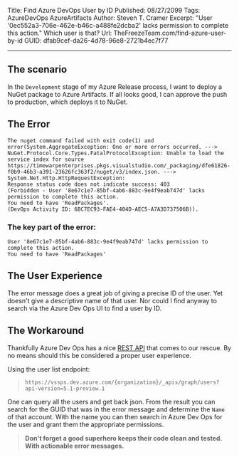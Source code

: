 Title: Find Azure DevOps User by ID
Published: 08/27/2099
Tags: AzureDevOps AzureArtifacts
Author: Steven T. Cramer
Excerpt: "User '0ec552a3-706e-462e-b46c-a488fe2dcba2' lacks permission to complete this action." Which user is that?
Url: TheFreezeTeam.com/find-azure-user-by-id
GUID: dfab9cef-da26-4d78-96e8-2721b4ec7f77

---
## The scenario

In the `Development` stage of my Azure Release process, I want to deploy a NuGet package to Azure Artifacts.  If all looks good, I can approve the push to production, which deploys it to NuGet.

## The Error

```console
The nuget command failed with exit code(1) and error(System.AggregateException: One or more errors occurred. --->
NuGet.Protocol.Core.Types.FatalProtocolException: Unable to load the service index for source 
https://timewarpenterprises.pkgs.visualstudio.com/_packaging/dfe61826-f0b9-46b3-a391-23626fc363f2/nuget/v3/index.json. --->
System.Net.Http.HttpRequestException: 
Response status code does not indicate success: 403 
(Forbidden - User '8e67c1e7-85bf-4ab6-883c-9e4f9eab747d' lacks permission to complete this action.
You need to have 'ReadPackages'. 
(DevOps Activity ID: 6BC7EC93-FAE4-404D-AEC5-A7A3D737506B)).
```

### The key part of the error:

```console
User '8e67c1e7-85bf-4ab6-883c-9e4f9eab747d' lacks permission to complete this action.
You need to have 'ReadPackages'
```

## The User Experience

The error message does a great job of giving a precise ID of the user.
Yet doesn't give a descriptive name of that user.
Nor could I find anyway to search via the Azure Dev Ops UI to find a user by ID.

## The Workaround

Thankfully Azure Dev Ops has a nice [REST API](https://docs.microsoft.com/en-us/rest/api/azure/devops/graph/users/list?view=azure-devops-rest-5.1) that comes to our rescue.
By no means should this be considered a proper user experience.

Using the user list endpoint:

>`https://vssps.dev.azure.com/{organization}/_apis/graph/users?api-version=5.1-preview.1`

One can query all the users and get back json.
From the result you can search for the GUID that was in the error message and determine the `Name` of that account.
With the name you can then search in Azure Dev Ops for the user and grant them the appropriate permissions.

>**Don't forget a good superhero keeps their code clean and tested.
With actionable error messages.**
